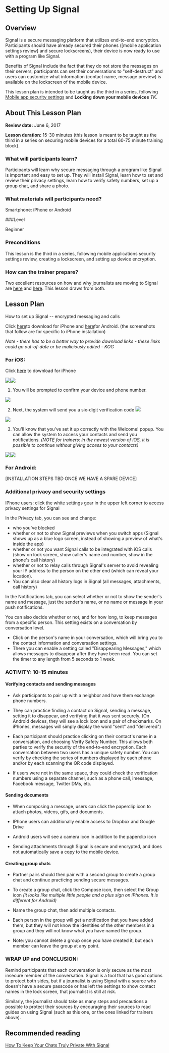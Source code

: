 # Setting Up Signal

## Overview
Signal is a secure messaging platform that utilizes end-to-end
encryption. Participants should have already secured their phones  ([mobile application settings review] and secure
lockscreens), their device is now ready to use with a program like
Signal.

Benefits of Signal include the fact that they do not store the messages
on their servers, participants can set their conversations to
"self-destruct" and users can customize what information (contact name,
message preview) is available on the lockscreen of the mobile device.

This lesson plan is intended to be taught as the third in a series,
following [Mobile app security settings](Chapter02-01-Checking-Security-Settings/) and **Locking down your mobile
devices** *TK*.

## About This Lesson Plan

**Review date:** June 6, 2017

**Lesson duration:** 15-30 minutes (this lesson is meant to be taught as the
third in a series on securing mobile devices for a total 60-75 minute
training block).


### What will participants learn?

Participants will learn why secure messaging through a program like
Signal is important and easy to set up. They will install Signal, learn
how to set and review their privacy settings, learn how to verify safety
numbers, set up a group chat, and share a photo.

### What materials will participants need?

Smartphone: iPhone or Android


###Level

Beginner

### Preconditions
This lesson is the third in a series, following mobile
applications security settings review, creating a lockscreen, and
setting up device encryption.

### How can the trainer prepare?

Two excellent resources on how and why journalists are moving to Signal
are
[here](https://www.google.com/url?q=https://medium.com/@mshelton/signal-for-beginners-c6b44f76a1f0%23.5nbt1bfp9&sa=D&ust=1507580454388000&usg=AFQjCNETGbYH8ZDLy5BpOFQYLZJRUxRQtQ) and [here](https://www.google.com/url?q=https://theintercept.com/2016/07/02/security-tips-every-signal-user-should-know/&sa=D&ust=1507580454389000&usg=AFQjCNG4rH4p8876Oa3a2sXrDGGJ64P9Xw).
This lesson draws from both.

## Lesson Plan

How to set up Signal -- encrypted messaging and calls

Click
[here](https://www.google.com/url?q=https://itunes.apple.com/us/app/signal-private-messenger/id874139669?mt%3D8&sa=D&ust=1507580454390000&usg=AFQjCNHE_58WLMXaG6-MQ69F4mL4FHZuPQ)to
download for iPhone and
[here](https://www.google.com/url?q=https://play.google.com/store/apps/details?id%3Dorg.thoughtcrime.securesms%26referrer%3Dutm_source%253DOWS%2526utm_medium%253DWeb%2526utm_campaign%253DMessaging&sa=D&ust=1507580454391000&usg=AFQjCNEV1aNs1tubkexzHIsHqL5WM8kTuQ)for
Android. (the screenshots that follow are for specific to iPhone
installation)

*Note - there has to be a better way to provide download links - these links could go out-of-date or be maliciously edited - KOG*

### For iOS:

Click
[here](https://www.google.com/url?q=https://itunes.apple.com/us/app/signal-private-messenger/id874139669?mt%3D8&sa=D&ust=1507580454392000&usg=AFQjCNHgxYAtVRFWJTp8PwsQdK7zpPvciw) to
download for iPhone

![](img/ch2-3/image1.png)![](img/ch2-3/image2.png)

1. You will be prompted to confirm your device and phone number.

![](img/ch2-3/image6.png)

2. Next, the system will send you a six-digit verification
code
![](img/ch2-3/image4.png)

![](img/ch2-3/image7.png)

3. You'll know that you've set it up correctly with the Welcome! popup.
You can allow the system to access your contacts and send you
notifications. *(NOTE for trainers: in the newest version of iOS, it is
possible to continue without giving access to your contacts)*

![](img/ch2-3/image5.png)![](images/ch2-3/image3.png)

### For Android:

[INSTALLATION STEPS TBD ONCE WE HAVE A SPARE DEVICE]

### Additional privacy and security settings

IPhone users: click the white settings gear in the upper left corner to
access privacy settings for Signal

In the Privacy tab, you can see and change:

- who you've blocked
- whether or not to show Signal previews when you switch apps
    (Signal shows up as a blue logo screen, instead of showing a preview
    of what's inside the app)
- whether or not you want Signal calls to be integrated with
    iOS calls (show on lock screen, show caller's name and number, show
    in the phone's call history)
- whether or not to relay calls through Signal's server to
    avoid revealing your IP address to the person on the other end
    (which can reveal your location).
- You can also clear all history logs in Signal (all messages,
    attachments, call history)

In the Notifications tab, you can select whether or not to show the
    sender's name and message, just the sender's name, or no name or
    message in your push notifications.

You can also decide whether or not, and for how long, to keep messages
from a specific person. This setting exists on a conversation by
conversation level.

- Click on the person's name in your conversation, which will bring
    you to the contact information and conversation settings.
- There you can enable a setting called "Disappearing Messages," which
    allows messages to disappear after they have been read. You can set
    the timer to any length from 5 seconds to 1 week.

### ACTIVITY: 10-15 minutes


#### Verifying contacts and sending messages

- Ask participants to pair up with a neighbor and have them exchange
    phone numbers.
- They can practice finding a contact on Signal, sending a message,
    setting it to disappear, and verifying that it was sent securely.
    (On Android devices, they will see a lock icon and a pair of
    checkmarks. On iPhones, messages will simply display the word "sent"
    and "delivered")
- Each participant should practice clicking on their contact's name in
    a conversation, and choosing Verify Safety Number. This allows both
    parties to verify the security of the end-to-end encryption. Each
    conversation between two users has a unique safety number. You can
    verify by checking the series of numbers displayed by each phone
    and/or by each scanning the QR code displayed.

- If users were not in the same space, they could check the
    verification numbers using a separate channel, such as a phone call,
    imessage, Facebook message, Twitter DMs, etc.

#### Sending documents
- When composing a message, users can click the paperclip icon to
    attach photos, videos, gifs, and documents.

- IPhone users can additionally enable access to Dropbox and Google
    Drive
- Android users will see a camera icon in addition to the paperclip
    icon
- Sending attachments through Signal is secure and encrypted, and does
    not automatically save a copy to the mobile device.

#### Creating group chats

- Partner pairs should then pair with a second group to create a group
    chat and continue practicing sending secure messages.

- To create a group chat, click the Compose icon, then select the
    Group icon *(it looks like multiple little people and a plus sign on
    iPhones. It is different for Android)*
- Name the group chat, then add multiple contacts.
- Each person in the group will get a notification that you have added
    them, but they will not know the identities of the other members in
    a group and they will not know what you have named the group.

- Note: you cannot delete a group once you have created it, but each
    member can leave the group at any point.

### WRAP UP and CONCLUSION:

Remind participants that each conversation is only secure as the most
insecure member of the conversation. Signal is a tool that has good
options to protect both sides, but if a journalist is using Signal with
a source who doesn't have a secure passcode or has left the settings to
show contact names in the lock screen, that journalist is still at risk.

Similarly, the journalist should take as many steps and precautions a
possible to protect their sources by encouraging their sources to read
guides on using Signal (such as this one, or the ones linked for
trainers above).

## Recommended reading

[How To Keep Your Chats Truly Private With Signal](https://theintercept.com/2017/05/01/cybersecurity-for-the-people-how-to-keep-your-chats-truly-private-with-signal/)
